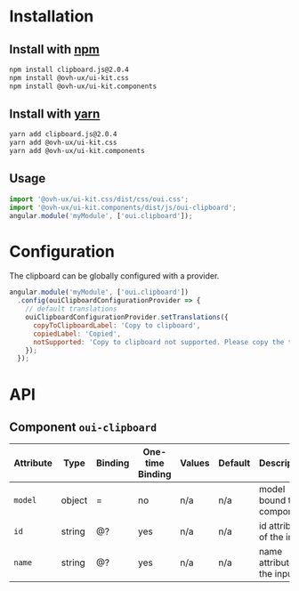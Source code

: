 # Installation

## Install with [npm](https://www.npmjs.com/)

```bash
npm install clipboard.js@2.0.4
npm install @ovh-ux/ui-kit.css
npm install @ovh-ux/ui-kit.components
```

## Install with [yarn](https://yarnpkg.com)

```bash
yarn add clipboard.js@2.0.4
yarn add @ovh-ux/ui-kit.css
yarn add @ovh-ux/ui-kit.components
```
## Usage

```js
import '@ovh-ux/ui-kit.css/dist/css/oui.css';
import '@ovh-ux/ui-kit.components/dist/js/oui-clipboard';
angular.module('myModule', ['oui.clipboard']);
```

# Configuration

The clipboard can be globally configured with a provider.

```js
angular.module('myModule', ['oui.clipboard'])
  .config(ouiClipboardConfigurationProvider => {
    // default translations
    ouiClipboardConfigurationProvider.setTranslations({
      copyToClipboardLabel: 'Copy to clipboard',
      copiedLabel: 'Copied',
      notSupported: 'Copy to clipboard not supported. Please copy the text manually'
    });
  });
```

# API

## Component `oui-clipboard`

| Attribute | Type      | Binding   | One-time Binding  | Values    | Default   | Description
| ----      | ----      | ----      | ----              | ----      | ----      | ----
| `model`   | object    | =         | no                | n/a       | n/a       | model bound to component
| `id`      | string    | @?        | yes               | n/a       | n/a       | id attribute of the input
| `name`    | string    | @?        | yes               | n/a       | n/a       | name attribute of the input

